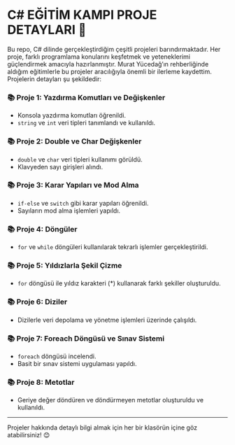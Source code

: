# C# EĞİTİM KAMPI PROJE DETAYLARI 🚀

Bu repo, C# dilinde gerçekleştirdiğim çeşitli projeleri barındırmaktadır. Her proje, farklı programlama konularını keşfetmek ve yeteneklerimi güçlendirmek amacıyla hazırlanmıştır. Murat Yücedağ’ın rehberliğinde aldığım eğitimlerle bu projeler aracılığıyla önemli bir ilerleme kaydettim. Projelerin detayları şu şekildedir:

### 📚 Proje 1: Yazdırma Komutları ve Değişkenler  
- Konsola yazdırma komutları öğrenildi.
- `string` ve `int` veri tipleri tanımlandı ve kullanıldı.

### 📚 Proje 2: Double ve Char Değişkenler  
- `double` ve `char` veri tipleri kullanımı görüldü.
- Klavyeden sayı girişleri alındı.

### 📚 Proje 3: Karar Yapıları ve Mod Alma  
- `if-else` ve `switch` gibi karar yapıları öğrenildi.
- Sayıların mod alma işlemleri yapıldı.

### 📚 Proje 4: Döngüler  
- `for` ve `while` döngüleri kullanılarak tekrarlı işlemler gerçekleştirildi.

### 📚 Proje 5: Yıldızlarla Şekil Çizme  
- `for` döngüsü ile yıldız karakteri (*) kullanarak farklı şekiller oluşturuldu.

### 📚 Proje 6: Diziler  
- Dizilerle veri depolama ve yönetme işlemleri üzerinde çalışıldı.

### 📚 Proje 7: Foreach Döngüsü ve Sınav Sistemi  
- `foreach` döngüsü incelendi.
- Basit bir sınav sistemi uygulaması yapıldı.

### 📚 Proje 8: Metotlar  
- Geriye değer döndüren ve döndürmeyen metotlar oluşturuldu ve kullanıldı.

---

Projeler hakkında detaylı bilgi almak için her bir klasörün içine göz atabilirsiniz! 😊

